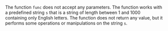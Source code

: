 The function `func` does not accept any parameters. The function works with a predefined string `s` that is a string of length between 1 and 1000 containing only English letters. The function does not return any value, but it performs some operations or manipulations on the string `s`.